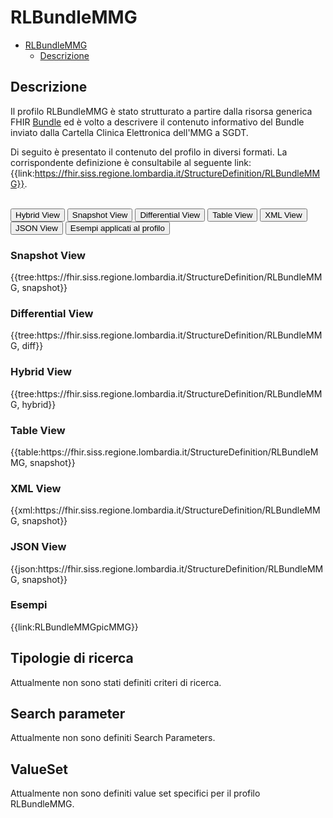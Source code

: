 # RLBundleMMG

- [RLBundleMMG](#RLBundleMMG)
  - [Descrizione](#descrizione)


## Descrizione

Il profilo RLBundleMMG è stato strutturato a partire dalla risorsa generica FHIR [Bundle](http://hl7.org/fhir/R4/bundle.html)  ed è volto a descrivere il contenuto informativo del Bundle inviato dalla Cartella Clinica Elettronica dell'MMG a SGDT.

Di seguito è presentato il contenuto del profilo in diversi formati. La corrispondente definizione è consultabile al seguente link: {{link:https://fhir.siss.regione.lombardia.it/StructureDefinition/RLBundleMMG}}.

<br>
<div class="tab">
  <button class="tablinks active" onclick="openTab(event, 'Hybrid View')">Hybrid View</button>
  <button class="tablinks" onclick="openTab(event, 'Snapshot View')">Snapshot View</button>
  <button class="tablinks" onclick="openTab(event, 'Differential View')">Differential View</button>
  <button class="tablinks" onclick="openTab(event, 'Table View')">Table View</button>
  <button class="tablinks" onclick="openTab(event, 'XML View')">XML View</button>
  <button class="tablinks" onclick="openTab(event, 'JSON View')">JSON View</button>
  <button class="tablinks" onclick="openTab(event, 'Esempi')">Esempi applicati al profilo</button>
</div>

<div id="Snapshot View" class="tabcontent">
  <h3>Snapshot View</h3>
{{tree:https://fhir.siss.regione.lombardia.it/StructureDefinition/RLBundleMMG, snapshot}}
</div>

<div id="Differential View" class="tabcontent">
  <h3>Differential View</h3>
{{tree:https://fhir.siss.regione.lombardia.it/StructureDefinition/RLBundleMMG, diff}}
</div>

<div id="Hybrid View" class="tabcontent"  style="display:block">
  <h3>Hybrid View</h3>
{{tree:https://fhir.siss.regione.lombardia.it/StructureDefinition/RLBundleMMG, hybrid}}
</div>

<div id="Table View" class="tabcontent">
  <h3>Table View</h3>
{{table:https://fhir.siss.regione.lombardia.it/StructureDefinition/RLBundleMMG, snapshot}}
</div>

<div id="XML View" class="tabcontent">
  <h3>XML View</h3>
{{xml:https://fhir.siss.regione.lombardia.it/StructureDefinition/RLBundleMMG, snapshot}}
</div>

<div id="JSON View" class="tabcontent">
  <h3>JSON View</h3>
{{json:https://fhir.siss.regione.lombardia.it/StructureDefinition/RLBundleMMG, snapshot}}
</div>

<div id="Esempi" class="tabcontent">
  <h3>Esempi</h3>
  {{link:RLBundleMMGpicMMG}}
<br>
</div>

<!-- ===================================================FINE SEZIONE=================================================== -->

## Tipologie di ricerca

Attualmente non sono stati definiti criteri di ricerca.

<!-- ===================================================FINE SEZIONE=================================================== -->

## Search parameter

Attualmente non sono definiti Search Parameters.

<!-- ===================================================FINE SEZIONE=================================================== -->

## ValueSet

Attualmente non sono definiti value set specifici per il profilo RLBundleMMG.
